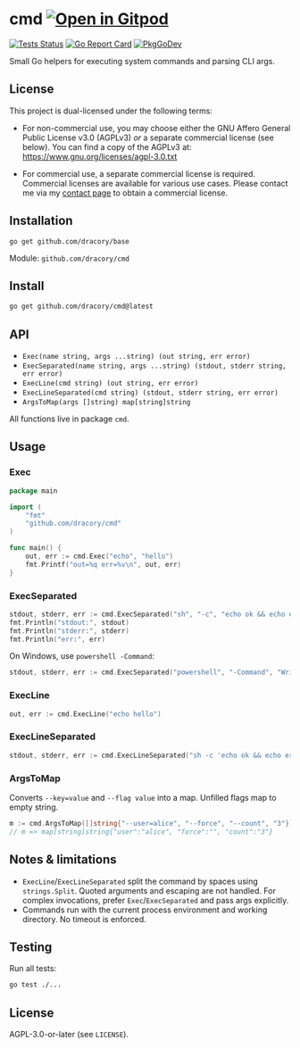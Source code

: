 # cmd <a href="https://gitpod.io/#https://github.com/dracory/cmd" style="float:right:"><img src="https://gitpod.io/button/open-in-gitpod.svg" alt="Open in Gitpod" loading="lazy"></a>

[![Tests Status](https://github.com/dracory/cmd/actions/workflows/tests.yml/badge.svg?branch=main)](https://github.com/dracory/cmd/actions/workflows/tests.yml)
[![Go Report Card](https://goreportcard.com/badge/github.com/dracory/cmd)](https://goreportcard.com/report/github.com/dracory/cmd)
[![PkgGoDev](https://pkg.go.dev/badge/github.com/dracory/cmd)](https://pkg.go.dev/github.com/dracory/cmd)

Small Go helpers for executing system commands and parsing CLI args.

## License

This project is dual-licensed under the following terms:

- For non-commercial use, you may choose either the GNU Affero General Public License v3.0 (AGPLv3) _or_ a separate commercial license (see below). You can find a copy of the AGPLv3 at: https://www.gnu.org/licenses/agpl-3.0.txt

- For commercial use, a separate commercial license is required. Commercial licenses are available for various use cases. Please contact me via my [contact page](https://lesichkov.co.uk/contact) to obtain a commercial license.

## Installation

```
go get github.com/dracory/base
```

Module: `github.com/dracory/cmd`

## Install

```bash
go get github.com/dracory/cmd@latest
```

## API

- `Exec(name string, args ...string) (out string, err error)`
- `ExecSeparated(name string, args ...string) (stdout, stderr string, err error)`
- `ExecLine(cmd string) (out string, err error)`
- `ExecLineSeparated(cmd string) (stdout, stderr string, err error)`
- `ArgsToMap(args []string) map[string]string`

All functions live in package `cmd`.

## Usage

### Exec

```go
package main

import (
    "fmt"
    "github.com/dracory/cmd"
)

func main() {
    out, err := cmd.Exec("echo", "hello")
    fmt.Printf("out=%q err=%v\n", out, err)
}
```

### ExecSeparated

```go
stdout, stderr, err := cmd.ExecSeparated("sh", "-c", "echo ok && echo err >&2")
fmt.Println("stdout:", stdout)
fmt.Println("stderr:", stderr)
fmt.Println("err:", err)
```

On Windows, use `powershell -Command`:

```go
stdout, stderr, err := cmd.ExecSeparated("powershell", "-Command", "Write-Output ok; Write-Error err")
```

### ExecLine

```go
out, err := cmd.ExecLine("echo hello")
```

### ExecLineSeparated

```go
stdout, stderr, err := cmd.ExecLineSeparated("sh -c 'echo ok && echo err 1>&2'")
```

### ArgsToMap

Converts `--key=value` and `--flag value` into a map. Unfilled flags map to empty string.

```go
m := cmd.ArgsToMap([]string{"--user=alice", "--force", "--count", "3"})
// m => map[string]string{"user":"alice", "force":"", "count":"3"}
```

## Notes & limitations

- `ExecLine`/`ExecLineSeparated` split the command by spaces using `strings.Split`. Quoted arguments and escaping are not handled. For complex invocations, prefer `Exec`/`ExecSeparated` and pass args explicitly.
- Commands run with the current process environment and working directory. No timeout is enforced.

## Testing

Run all tests:

```bash
go test ./...
```

## License

AGPL-3.0-or-later (see `LICENSE`).
